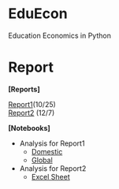 # EduEcon
Education Economics in Python

# Report
**[Reports]**  

[Report1](http://nbviewer.ipython.org/github/ogaway/EduEcon/blob/master/EnrollmentRatio.pdf)(10/25)  
[Report2](http://nbviewer.ipython.org/github/ogaway/EduEcon/blob/master/EducationalInvestment.pdf) (12/7)  

**[Notebooks]**  
* Analysis for Report1  
    * [Domestic](http://nbviewer.ipython.org/github/ogaway/EduEcon/blob/master/Domestic.ipynb)  
    * [Global](http://nbviewer.ipython.org/github/ogaway/EduEcon/blob/master/Global.ipynb)  
* Analysis for Report2  
    * [Excel Sheet](https://github.com/ogaway/EduEcon/blob/master/EducationalInvestment.xlsx)  
